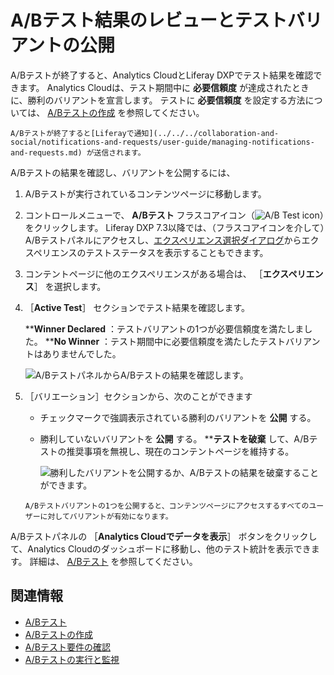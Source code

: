 # A/Bテスト結果のレビューとテストバリアントの公開

A/Bテストが終了すると、Analytics CloudとLiferay DXPでテスト結果を確認できます。 Analytics Cloudは、テスト期間中に **必要信頼度** が達成されたときに、勝利のバリアントを宣言します。 テストに **必要信頼度** を設定する方法については、 [A/Bテストの作成](./creating-ab-tests.md) を参照してください。

```{tip}
A/Bテストが終了すると[Liferayで通知](../../../collaboration-and-social/notifications-and-requests/user-guide/managing-notifications-and-requests.md) が送信されます。
```

A/Bテストの結果を確認し、バリアントを公開するには、

1. A/Bテストが実行されているコンテンツページに移動します。
1. コントロールメニューで、 **A/Bテスト** フラスコアイコン（![A/B Test icon](../../../images/icon-ab-testing.png)）をクリックします。 Liferay DXP 7.3以降では、（フラスコアイコンを介して）A/Bテストパネルにアクセスし、[エクスペリエンス選択ダイアログ](../../personalizing-site-experience/experience-personalization/creating-and-managing-experiences.md)からエクスペリエンスのテストステータスを表示することもできます。
1. コンテントページに他のエクスペリエンスがある場合は、 ［**エクスペリエンス**］ を選択します。
1. ［**Active Test**］ セクションでテスト結果を確認します。

    ****Winner Declared** ：テストバリアントの1つが必要信頼度を満たしました。
    ****No Winner** ：テスト期間中に必要信頼度を満たしたテストバリアントはありませんでした。

    ![A/BテストパネルからA/Bテストの結果を確認します。](reviewing-ab-test-results-and-publishing-test-variants/images/01.png)

1. ［バリエーション］セクションから、次のことができます

    * チェックマークで強調表示されている勝利のバリアントを **公開** する。
    * 勝利していないバリアントを **公開** する。
    ****テストを破棄** して、A/Bテストの推奨事項を無視し、現在のコンテントページを維持する。

        ![勝利したバリアントを公開するか、A/Bテストの結果を破棄することができます。](reviewing-ab-test-results-and-publishing-test-variants/images/02.png)

    ```{note}
    A/Bテストバリアントの1つを公開すると、コンテンツページにアクセスするすべてのユーザーに対してバリアントが有効になります。
    ```

A/Bテストパネルの ［**Analytics Cloudでデータを表示**］ ボタンをクリックして、Analytics Cloudのダッシュボードに移動し、他のテスト統計を表示できます。 詳細は、 [A/Bテスト](https://learn.liferay.com/analytics-cloud/latest/ja/optimization/a-b-testing.html) を参照してください。

<a name="related-information" />

## 関連情報

* [A/Bテスト](./ab-testing.md)
* [A/Bテストの作成](./creating-ab-tests.md)
* [A/Bテスト要件の確認](./verifying-ab-test-requirements.md)
* [A/Bテストの実行と監視](./running-and-monitoring-ab-tests)
